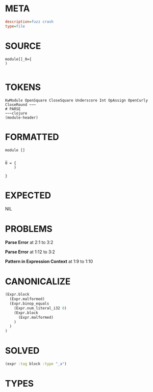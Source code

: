 # META
~~~ini
description=fuzz crash
type=file
~~~
# SOURCE
~~~roc
module[]_0={
)
 
~~~
# TOKENS
~~~text
KwModule OpenSquare CloseSquare Underscore Int OpAssign OpenCurly CloseRound ~~~
# PARSE
~~~clojure
(module-header)
~~~
# FORMATTED
~~~roc
module []

_
0 = {
	)
 
}
~~~
# EXPECTED
NIL
# PROBLEMS
**Parse Error**
at 2:1 to 3:2

**Parse Error**
at 1:12 to 3:2

**Pattern in Expression Context**
at 1:9 to 1:10

# CANONICALIZE
~~~clojure
(Expr.block
  (Expr.malformed)
  (Expr.binop_equals
    (Expr.num_literal_i32 0)
    (Expr.block
      (Expr.malformed)
    )
  )
)
~~~
# SOLVED
~~~clojure
(expr :tag block :type "_a")
~~~
# TYPES
~~~roc
~~~
